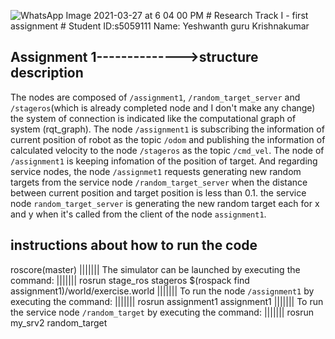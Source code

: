 ![WhatsApp Image 2021-03-27 at 6 04 00 PM](https://user-images.githubusercontent.com/72270080/112730003-f52f9e80-8f26-11eb-9df2-3e62f7aa50e3.jpeg)
                               # Research Track I - first assignment #
                                    Student ID:s5059111
                                      Name: Yeshwanth guru Krishnakumar

## Assignment 1-------------->structure description
The nodes are composed of `/assignment1`, `/random_target_server` and `/stageros`(which is already completed node and I don't make any change)
the system of connection is indicated like the computational graph of system (rqt_graph).
 The node `/assignment1` is subscribing the information of current position of robot as the topic `/odom` and publishing the information of calculated velocity to the node `/stageros` as the topic `/cmd_vel`. The node of `/assignment1` is keeping infomation of the position of target.
And regarding service nodes, the node `/assignmet1` requests generating new random targets from the service node `/random_target_server` when the distance between current position and target position is less than 0.1. the service node `random_target_server` is generating the new random target each for x and y when it's called from the client of the node `assignment1`.

## instructions about how to run the code
roscore(master)
|||||||
The simulator can be launched by executing the command:
|||||||
rosrun stage_ros stageros $(rospack find assignment1)/world/exercise.world
|||||||
To run the node `/assignment1` by executing the command:
|||||||
rosrun assignment1 assignment1
|||||||
To run the service node `/random_target` by executing the command:
|||||||
rosrun my_srv2 random_target
$$$$$$$$$$$$$$$$$$$$$$$$$$$$



